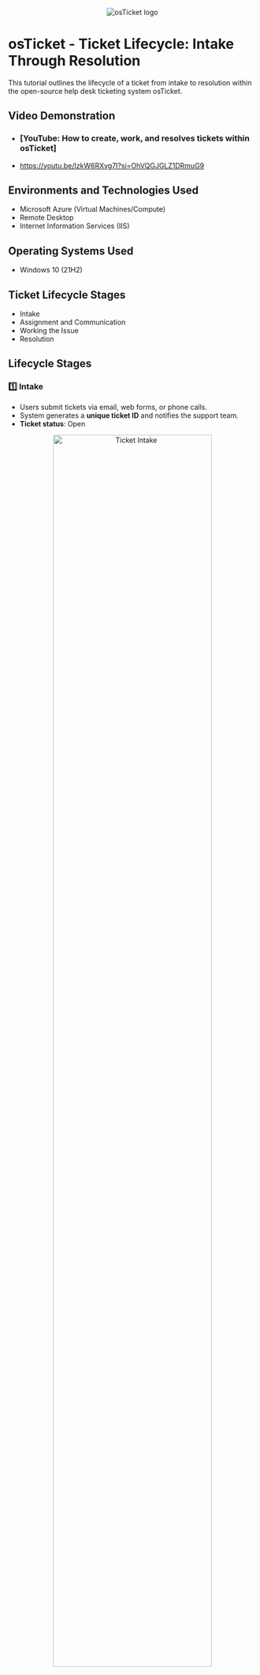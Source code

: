 <p align="center">
<img src="https://i.imgur.com/Clzj7Xs.png" alt="osTicket logo"/>
</p>

<h1>osTicket - Ticket Lifecycle: Intake Through Resolution</h1>
This tutorial outlines the lifecycle of a ticket from intake to resolution within the open-source help desk ticketing system osTicket.<br />


<h2>Video Demonstration</h2>

- ### [YouTube: How to create, work, and resolves tickets within osTicket]
- https://youtu.be/IzkW6RXvg7I?si=OhVQGJGLZ1DRmuG9

<h2>Environments and Technologies Used</h2>

- Microsoft Azure (Virtual Machines/Compute)
- Remote Desktop
- Internet Information Services (IIS)

<h2>Operating Systems Used </h2>

- Windows 10</b> (21H2)

<h2>Ticket Lifecycle Stages</h2>

- Intake
- Assignment and Communication
- Working the Issue
- Resolution

<h2>Lifecycle Stages</h2>

### 1️⃣ Intake
- Users submit tickets via email, web forms, or phone calls.
- System generates a **unique ticket ID** and notifies the support team.
- **Ticket status**: Open

<p align="center">
<img src="https://i.imgur.com/DJmEXEB.png" height="80%" width="80%" alt="Ticket Intake"/>
</p>

### 2️⃣ Assignment and Communication
- Ticket is **assigned to a technician or department** based on the issue category.
- Communication takes place between the support agent and the user to gather more details.
- **Ticket status**: In Progress

<p align="center">
<img src="https://i.imgur.com/DJmEXEB.png" height="80%" width="80%" alt="Ticket Assignment"/>
</p>

### 3️⃣ Working the Issue
- Technician troubleshoots the issue, applies fixes, and updates the ticket.
- Support team communicates progress and expected resolution time.
- **Ticket status**: Pending Resolution

<p align="center">
<img src="https://i.imgur.com/DJmEXEB.png" height="80%" width="80%" alt="Issue Resolution Process"/>
</p>

### 4️⃣ Resolution
- Issue is resolved, and final confirmation is received from the user.
- Ticket is marked **Closed**, and feedback is collected.
- **Ticket status**: Resolved

